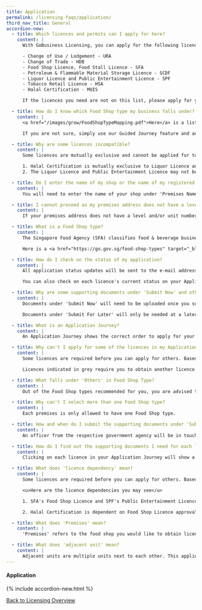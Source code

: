 ```yaml
---
title: Application
permalink: /licensing-faqs/application/
third_nav_title: General
accordion-new:
  - title: Which licences and permits can I apply for here?
    content: |
      With GoBusiness Licensing, you can apply for the following licences from these government agencies:

      - Change of Use / Lodgement - URA
      - Change of Trade - HDB
      - Food Shop Licence, Food Stall Licence - SFA
      - Petroleum & Flammable Material Storage Licence - SCDF
      - Liquor Licence and Public Entertainment Licence - SPF
      - Tobacco Retail Licence - HSA
      - Halal Certification - MUIS

      If the licences you need are not on this list, please apply for your licences using our Self-Service feature <a href="https://licence1.business.gov.sg/" target="blank">here</a>.

  - title: How do I know which Food Shop type my business falls under?
    content: |
      <a href="/images/grow/FoodShopTypeMapping.pdf">Here</a> is a list of all Food Shop types and their descriptions.

      If you are not sure, simply use our Guided Journey feature and answer a series of questions about your business to find out which Food Shop type it falls under.

  - title: Why are some licences incompatible?
    content: |
      Some licences are mutually exclusive and cannot be applied for together. Here is a list of incompatible licences:

      1. Halal Certification is mutually exclusive to Liquor Licence and Tobacco Licence.
      2. The Liquor Licence and Public Entertainment Licence may not be compatible with certain food shop types (e.g. Canteen)

  - title: Do I enter the name of my shop or the name of my registered business under 'Premises Name'?
    content: |
      You will need to enter the name of your shop under 'Premises Name'. A good rule of thumb is to enter the intended display name on your shopfront.

  - title: I cannot proceed as my premises address does not have a level and/or unit number. What should I do?
    content: |
      If your premises address does not have a level and/or unit number, please enter '00' under 'Level' and 'Unit Number' to proceed.

  - title: What is a Food Shop type?
    content: |
      The Singapore Food Agency (SFA) classifies food & beverage businesses according to their business concept.

      Here is a <a href="https://go.gov.sg/food-shop-types" target="_blank">list</a> of all Food Shop types.

  - title: How do I check on the status of my application?
    content: |
      All application status updates will be sent to the e-mail address provided in the application form.

      You can also check on each licence's current status on your Application Journey.

  - title: Why are some supporting documents under 'Submit Now' and others are under 'Submit For Later'?
    content: |
      Documents under 'Submit Now' will need to be uploaded once you submit your application, as they are required to start processing it.

      Documents under 'Submit For Later' will only be needed at a later stage, and can be submitted in future via e-mail. However, you can choose to upload them together with your application, if you'd prefer.

  - title: What is an Application Journey?
    content: |
      An Application Journey shows the correct order to apply for your licences in order to start running your business. It is customized based on your business concept.      

  - title: Why can't I apply for some of the licences in my Application Journey?
    content: |
      Some licences are required before you can apply for others. Based on this, the Application Journey shows you the correct order to apply for them and tells you which licences you will need before applying for the next one.

      Licences indicated in grey require you to obtain another licence first before you can proceed.

  - title: What falls under 'Others' in Food Shop Type?
    content: |
      Out of the Food Shop types recommended for you, you are advised to select the option that best describes your business concept. If none of the options apply, you may select 'Others'.

  - title: Why can't I select more than one Food Shop type?
    content: |
      Each premises is only allowed to have one Food Shop type.

  - title: How and when do I submit the supporting documents under 'Submit For Later'?
    content: |
      An officer from the respective government agency will be in touch to request for the documents, which you can submit via e-mail.

  - title: How do I find out the supporting documents I need for each licence?
    content: |
      Clicking on each licence in your Application Journey will show a list of supporting documents required. You can also refer to a full list of supporting documents on the 'Required Documents for your Licences' sidebar, located on the right side of your Application Journey.

  - title: What does 'licence dependency' mean?
    content: |
      Some licences are required before you can apply for others. Based on this, the Guided Journey feature maps out the correct order to apply for them and shows you which licences you will need before applying for the next one.

      <u>Here are the licence dependencies you may see</u>

      1. SFA's Food Shop Licence and SPF's Public Entertainment Licence and Liquor Licence are dependent on landowner's permission (i.e. URA, HDB, Private, SLA, JTC etc)

      2. Halal Certification is dependent on Food Shop Licence approval.

  - title: What does 'Premises' mean?
    content: |
      'Premises' refers to the food shop you would like to obtain licences for.

  - title: What does 'adjacent unit' mean?
    content: |
      Adjacent units are multiple units next to each other. This applies to businesses occupying multiple units. If your business occupies multiple levels without a connecting staircase within your premises, you will need to apply for individual licences for each level.             
---
```


#### Application
{% include accordion-new.html %}

[Back to Licensing Overview](/run-and-grow/licensing-overview/)
